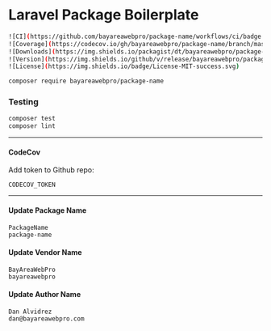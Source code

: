 # Laravel Package Boilerplate

```bash
![CI](https://github.com/bayareawebpro/package-name/workflows/ci/badge.svg)
![Coverage](https://codecov.io/gh/bayareawebpro/package-name/branch/master/graph/badge.svg)
![Downloads](https://img.shields.io/packagist/dt/bayareawebpro/package-name.svg)
![Version](https://img.shields.io/github/v/release/bayareawebpro/package-name.svg)
![License](https://img.shields.io/badge/License-MIT-success.svg)
```

```bash
composer require bayareawebpro/package-name
```

### Testing

``` bash
composer test
composer lint
```

---

#### CodeCov

Add token to Github repo: 

```shell script
CODECOV_TOKEN
```

---


#### Update Package Name
```shell script
PackageName
package-name
```

#### Update Vendor Name
```shell script
BayAreaWebPro
bayareawebpro
```

#### Update Author Name
```shell script
Dan Alvidrez
dan@bayareawebpro.com
```
